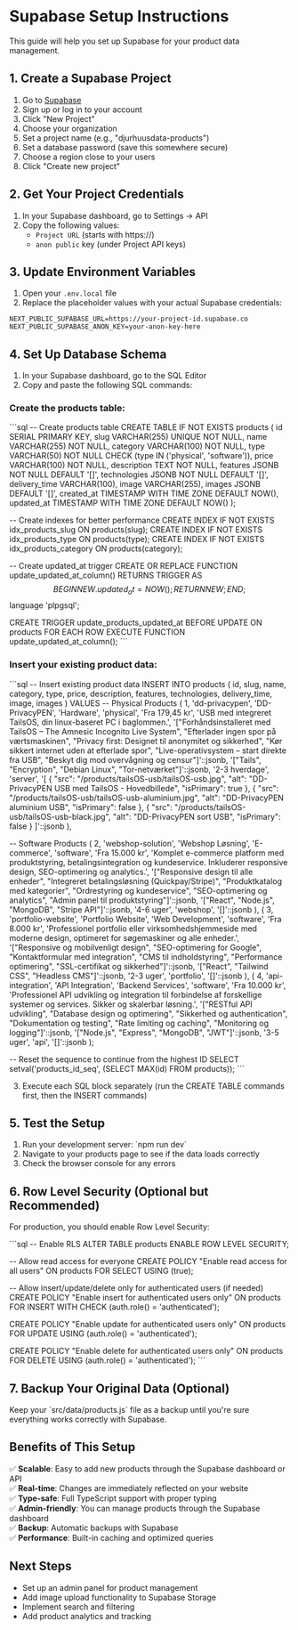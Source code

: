 # Supabase Setup Instructions

This guide will help you set up Supabase for your product data management.

## 1. Create a Supabase Project

1. Go to [Supabase](https://supabase.com)
2. Sign up or log in to your account
3. Click "New Project"
4. Choose your organization
5. Set a project name (e.g., "djurhuusdata-products")
6. Set a database password (save this somewhere secure)
7. Choose a region close to your users
8. Click "Create new project"

## 2. Get Your Project Credentials

1. In your Supabase dashboard, go to Settings → API
2. Copy the following values:
   - `Project URL` (starts with https://)
   - `anon public` key (under Project API keys)

## 3. Update Environment Variables

1. Open your `.env.local` file
2. Replace the placeholder values with your actual Supabase credentials:

```env
NEXT_PUBLIC_SUPABASE_URL=https://your-project-id.supabase.co
NEXT_PUBLIC_SUPABASE_ANON_KEY=your-anon-key-here
```

## 4. Set Up Database Schema

1. In your Supabase dashboard, go to the SQL Editor
2. Copy and paste the following SQL commands:

### Create the products table:

\`\`\`sql
-- Create products table
CREATE TABLE IF NOT EXISTS products (
  id SERIAL PRIMARY KEY,
  slug VARCHAR(255) UNIQUE NOT NULL,
  name VARCHAR(255) NOT NULL,
  category VARCHAR(100) NOT NULL,
  type VARCHAR(50) NOT NULL CHECK (type IN ('physical', 'software')),
  price VARCHAR(100) NOT NULL,
  description TEXT NOT NULL,
  features JSONB NOT NULL DEFAULT '[]',
  technologies JSONB NOT NULL DEFAULT '[]',
  delivery_time VARCHAR(100),
  image VARCHAR(255),
  images JSONB DEFAULT '[]',
  created_at TIMESTAMP WITH TIME ZONE DEFAULT NOW(),
  updated_at TIMESTAMP WITH TIME ZONE DEFAULT NOW()
);

-- Create indexes for better performance
CREATE INDEX IF NOT EXISTS idx_products_slug ON products(slug);
CREATE INDEX IF NOT EXISTS idx_products_type ON products(type);
CREATE INDEX IF NOT EXISTS idx_products_category ON products(category);

-- Create updated_at trigger
CREATE OR REPLACE FUNCTION update_updated_at_column()
RETURNS TRIGGER AS $$
BEGIN
    NEW.updated_at = NOW();
    RETURN NEW;
END;
$$ language 'plpgsql';

CREATE TRIGGER update_products_updated_at 
    BEFORE UPDATE ON products 
    FOR EACH ROW 
    EXECUTE FUNCTION update_updated_at_column();
\`\`\`

### Insert your existing product data:

\`\`\`sql
-- Insert existing product data
INSERT INTO products (
  id, slug, name, category, type, price, description, features, technologies, delivery_time, image, images
) VALUES 
-- Physical Products
(
  1, 
  'dd-privacypen', 
  'DD-PrivacyPEN', 
  'Hardware', 
  'physical', 
  'Fra 179,45 kr',
  'USB med integreret TailsOS, din linux-baseret PC i baglommen.',
  '["Forhåndsinstalleret med TailsOS – The Amnesic Incognito Live System", "Efterlader ingen spor på værtsmaskinen", "Privacy first: Designet til anonymitet og sikkerhed", "Kør sikkert internet uden at efterlade spor", "Live-operativsystem – start direkte fra USB", "Beskyt dig mod overvågning og censur"]'::jsonb,
  '["Tails", "Encryption", "Debian Linux", "Tor-netværket"]'::jsonb,
  '2-3 hverdage',
  'server',
  '[
    {
      "src": "/products/tailsOS-usb/tailsOS-usb.jpg",
      "alt": "DD-PrivacyPEN USB med TailsOS - Hovedbillede",
      "isPrimary": true
    },
    {
      "src": "/products/tailsOS-usb/tailsOS-usb-aluminium.jpg",
      "alt": "DD-PrivacyPEN aluminium USB",
      "isPrimary": false
    },
    {
      "src": "/products/tailsOS-usb/tailsOS-usb-black.jpg",
      "alt": "DD-PrivacyPEN sort USB",
      "isPrimary": false
    }
  ]'::jsonb
),

-- Software Products
(
  2,
  'webshop-solution',
  'Webshop Løsning',
  'E-commerce',
  'software',
  'Fra 15.000 kr',
  'Komplet e-commerce platform med produktstyring, betalingsintegration og kundeservice. Inkluderer responsive design, SEO-optimering og analytics.',
  '["Responsive design til alle enheder", "Integreret betalingsløsning (Quickpay/Stripe)", "Produktkatalog med kategorier", "Ordrestyring og kundeservice", "SEO-optimering og analytics", "Admin panel til produktstyring"]'::jsonb,
  '["React", "Node.js", "MongoDB", "Stripe API"]'::jsonb,
  '4-6 uger',
  'webshop',
  '[]'::jsonb
),
(
  3,
  'portfolio-website',
  'Portfolio Website',
  'Web Development',
  'software',
  'Fra 8.000 kr',
  'Professionel portfolio eller virksomhedshjemmeside med moderne design, optimeret for søgemaskiner og alle enheder.',
  '["Responsive og mobilvenligt design", "SEO-optimering for Google", "Kontaktformular med integration", "CMS til indholdstyring", "Performance optimering", "SSL-certifikat og sikkerhed"]'::jsonb,
  '["React", "Tailwind CSS", "Headless CMS"]'::jsonb,
  '2-3 uger',
  'portfolio',
  '[]'::jsonb
),
(
  4,
  'api-integration',
  'API Integration',
  'Backend Services',
  'software',
  'Fra 10.000 kr',
  'Professionel API udvikling og integration til forbindelse af forskellige systemer og services. Sikker og skalerbar løsning.',
  '["RESTful API udvikling", "Database design og optimering", "Sikkerhed og authentication", "Dokumentation og testing", "Rate limiting og caching", "Monitoring og logging"]'::jsonb,
  '["Node.js", "Express", "MongoDB", "JWT"]'::jsonb,
  '3-5 uger',
  'api',
  '[]'::jsonb
);

-- Reset the sequence to continue from the highest ID
SELECT setval('products_id_seq', (SELECT MAX(id) FROM products));
\`\`\`

3. Execute each SQL block separately (run the CREATE TABLE commands first, then the INSERT commands)

## 5. Test the Setup

1. Run your development server: \`npm run dev\`
2. Navigate to your products page to see if the data loads correctly
3. Check the browser console for any errors

## 6. Row Level Security (Optional but Recommended)

For production, you should enable Row Level Security:

\`\`\`sql
-- Enable RLS
ALTER TABLE products ENABLE ROW LEVEL SECURITY;

-- Allow read access for everyone
CREATE POLICY "Enable read access for all users" ON products
    FOR SELECT USING (true);

-- Allow insert/update/delete only for authenticated users (if needed)
CREATE POLICY "Enable insert for authenticated users only" ON products
    FOR INSERT WITH CHECK (auth.role() = 'authenticated');

CREATE POLICY "Enable update for authenticated users only" ON products
    FOR UPDATE USING (auth.role() = 'authenticated');

CREATE POLICY "Enable delete for authenticated users only" ON products
    FOR DELETE USING (auth.role() = 'authenticated');
\`\`\`

## 7. Backup Your Original Data (Optional)

Keep your \`src/data/products.js\` file as a backup until you're sure everything works correctly with Supabase.

## Benefits of This Setup

✅ **Scalable**: Easy to add new products through the Supabase dashboard or API  
✅ **Real-time**: Changes are immediately reflected on your website  
✅ **Type-safe**: Full TypeScript support with proper typing  
✅ **Admin-friendly**: You can manage products through the Supabase dashboard  
✅ **Backup**: Automatic backups with Supabase  
✅ **Performance**: Built-in caching and optimized queries  

## Next Steps

- Set up an admin panel for product management
- Add image upload functionality to Supabase Storage
- Implement search and filtering
- Add product analytics and tracking
